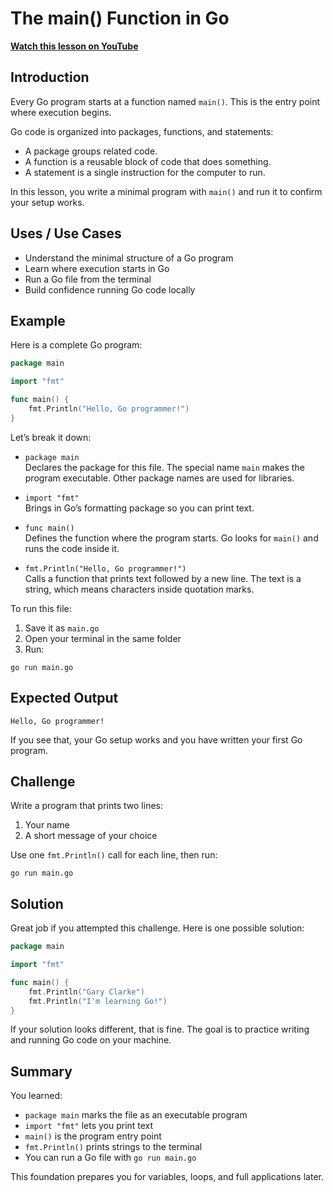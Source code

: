 # The main() Function in Go

**[Watch this lesson on YouTube](https://youtube.com/watch?v=VIDEO_ID)**

## Introduction

Every Go program starts at a function named `main()`. This is the entry point where execution begins.

Go code is organized into packages, functions, and statements:
- A package groups related code.
- A function is a reusable block of code that does something.
- A statement is a single instruction for the computer to run.

In this lesson, you write a minimal program with `main()` and run it to confirm your setup works.

## Uses / Use Cases

- Understand the minimal structure of a Go program
- Learn where execution starts in Go
- Run a Go file from the terminal
- Build confidence running Go code locally

## Example

Here is a complete Go program:

```go
package main

import "fmt"

func main() {
    fmt.Println("Hello, Go programmer!")
}
```

Let’s break it down:

- `package main`  
  Declares the package for this file. The special name `main` makes the program executable. Other package names are used for libraries.

- `import "fmt"`  
  Brings in Go’s formatting package so you can print text.

- `func main()`  
  Defines the function where the program starts. Go looks for `main()` and runs the code inside it.

- `fmt.Println("Hello, Go programmer!")`  
  Calls a function that prints text followed by a new line. The text is a string, which means characters inside quotation marks.

To run this file:

1. Save it as `main.go`
2. Open your terminal in the same folder
3. Run:

```
go run main.go
```

## Expected Output

```
Hello, Go programmer!
```

If you see that, your Go setup works and you have written your first Go program.

## Challenge

Write a program that prints two lines:

1. Your name
2. A short message of your choice

Use one `fmt.Println()` call for each line, then run:

```
go run main.go
```

## Solution

Great job if you attempted this challenge. Here is one possible solution:

```go
package main

import "fmt"

func main() {
    fmt.Println("Gary Clarke")
    fmt.Println("I'm learning Go!")
}
```

If your solution looks different, that is fine. The goal is to practice writing and running Go code on your machine.

## Summary

You learned:

- `package main` marks the file as an executable program
- `import "fmt"` lets you print text
- `main()` is the program entry point
- `fmt.Println()` prints strings to the terminal
- You can run a Go file with `go run main.go`

This foundation prepares you for variables, loops, and full applications later.


